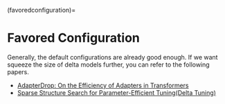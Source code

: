 (favoredconfiguration)=
# Favored Configuration

Generally, the default configurations are already good enough. If we want squeeze the size of delta models further, you can refer to the following papers.

 - [AdapterDrop: On the Efficiency of Adapters in Transformers](https://arxiv.org/abs/2010.11918)
 - [Sparse Structure Search for Parameter-Efficient Tuning(Delta Tuning)](https://arxiv.org/abs/2206.07382)